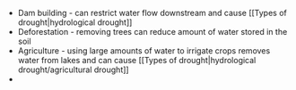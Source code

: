 - Dam building - can restrict water flow downstream and cause [[Types of drought|hydrological drought]]
- Deforestation - removing trees can reduce amount of water stored in the soil
- Agriculture - using large amounts of water to irrigate crops removes water from lakes and can cause [[Types of drought|hydrological drought/agricultural drought]]
- 